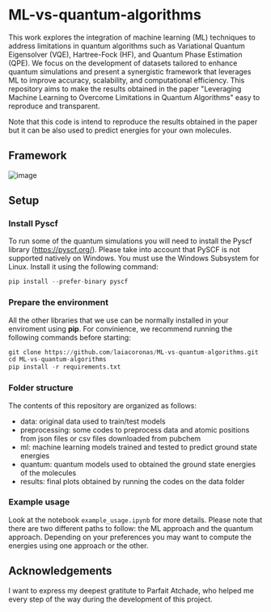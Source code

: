 # ML-vs-quantum-algorithms
This work explores the integration of machine learning (ML) techniques to address limitations in quantum algorithms such as Variational Quantum Eigensolver (VQE), Hartree-Fock (HF), and Quantum Phase Estimation (QPE). We focus on the development of datasets tailored to enhance quantum simulations and present a synergistic framework that leverages ML to improve accuracy, scalability, and computational efficiency. This repository aims to make the results obtained in the paper "Leveraging Machine Learning to Overcome Limitations in Quantum Algorithms" easy to reproduce and transparent.

Note that this code is intend to reproduce the results obtained in the paper but it can be also used to predict energies for your own molecules.

## Framework

![image](https://github.com/user-attachments/assets/84b7c200-1b9d-46c1-b234-61729f82eb6a)

## Setup

### Install Pyscf

To run some of the quantum simulations you will need to install the Pyscf library (https://pyscf.org/). 
Please take into account that PySCF is not supported natively on Windows. You must use the Windows Subsystem for Linux.
Install it using the following command:

```python
pip install --prefer-binary pyscf
```

### Prepare the environment

All the other libraries that we use can be normally installed in your enviroment using **pip**. For convinience, we recommend running the following commands before starting:
```python
git clone https://github.com/laiacoronas/ML-vs-quantum-algorithms.git
cd ML-vs-quantum-algorithms
pip install -r requirements.txt
```

### Folder structure
The contents of this repository are organized as follows:

- data: original data used to train/test models
- preprocessing: some codes to preprocess data and atomic positions from json files or csv files downloaded from pubchem
- ml: machine learning models trained and tested to predict ground state energies
- quantum: quantum models used to obtained the ground state energies of the molecules
- results: final plots obtained by running the codes on the data folder

### Example usage

Look at the notebook ```example_usage.ipynb``` for more details. Please note that there are two different paths to follow: the ML approach and the quantum approach. Depending on your preferences you may want to compute the energies using one approach or the other.

## Acknowledgements
I want to express my deepest gratitute to Parfait Atchade, who helped me every step of the way during the development of this project.


